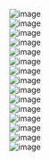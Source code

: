 ![image](https://github.com/TaehanLee07/SQL/assets/121335699/16b4c7c2-ca01-498a-bd35-4ea932e3cd18) <br>
![image](https://github.com/TaehanLee07/SQL/assets/121335699/3a7597f9-2e8f-452e-918e-8f4c3d1188b6) <br>
![image](https://github.com/TaehanLee07/SQL/assets/121335699/3019b764-6ad1-4444-861a-d52c0298764e) <br>
![image](https://github.com/TaehanLee07/SQL/assets/121335699/58104e39-6c6d-4f55-a598-3102eafe0353) <br>
![image](https://github.com/TaehanLee07/SQL/assets/121335699/ea53fe6e-c149-4197-937c-40b2c2c71bb0) <br>
![image](https://github.com/TaehanLee07/SQL/assets/121335699/e94ee0a5-ada0-45be-8e95-16f8e16c6e42) <br>
![image](https://github.com/TaehanLee07/SQL/assets/121335699/d8e3d6a7-b0d7-4110-8163-55854c2f8bae) <br>
![image](https://github.com/TaehanLee07/SQL/assets/121335699/7c426d31-7dd7-4738-b405-4a98fe259bc5) <br>
![image](https://github.com/TaehanLee07/SQL/assets/121335699/42249958-5325-45d4-8c02-b882962f7973) <br>
![image](https://github.com/TaehanLee07/SQL/assets/121335699/d5fe1e36-79ad-43d9-80ae-82eeb1db3dd9) <br>
![image](https://github.com/TaehanLee07/SQL/assets/121335699/3c940d3f-d6c5-4389-84bc-efb8ca6da2f7) <br>
![image](https://github.com/TaehanLee07/SQL/assets/121335699/8af6219f-dc1d-4fe7-a7e6-ba9ebd5ca328) <br>
![image](https://github.com/TaehanLee07/SQL/assets/121335699/ad77d56a-b4a4-4e2f-87b4-859f241108a2) <br>
![image](https://github.com/TaehanLee07/SQL/assets/121335699/ab9b35c2-6eab-4e4e-934f-0d5cc11c6a44) <br>
![image](https://github.com/TaehanLee07/SQL/assets/121335699/40c9f825-f1e1-4b2b-9f4b-bf885f3e97c6)
